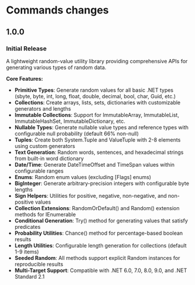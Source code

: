 Commands changes
===================

1.0.0
-------------

### Initial Release

A lightweight random-value utility library providing comprehensive APIs for generating various types of random data.

**Core Features:**
- **Primitive Types**: Generate random values for all basic .NET types (sbyte, byte, int, long, float, double, decimal, bool, char, Guid, etc.)
- **Collections**: Create arrays, lists, sets, dictionaries with customizable generators and lengths
- **Immutable Collections**: Support for ImmutableArray, ImmutableList, ImmutableHashSet, ImmutableDictionary, etc.
- **Nullable Types**: Generate nullable value types and reference types with configurable null probability (default 66% non-null)
- **Tuples**: Create both System.Tuple and ValueTuple with 2-8 elements using custom generators
- **Text Generation**: Random words, sentences, and hexadecimal strings from built-in word dictionary
- **Date/Time**: Generate DateTimeOffset and TimeSpan values within configurable ranges
- **Enums**: Random enum values (excluding [Flags] enums)
- **BigInteger**: Generate arbitrary-precision integers with configurable byte lengths
- **Sign Helpers**: Utilities for positive, negative, non-negative, and non-positive values
- **Collection Extensions**: RandomOrDefault() and Random() extension methods for IEnumerable<T>
- **Conditional Generation**: Try() method for generating values that satisfy predicates
- **Probability Utilities**: Chance() method for percentage-based boolean results
- **Length Utilities**: Configurable length generation for collections (default 1-9 items)
- **Seeded Random**: All methods support explicit Random instances for reproducible results
- **Multi-Target Support**: Compatible with .NET 6.0, 7.0, 8.0, 9.0, and .NET Standard 2.1

